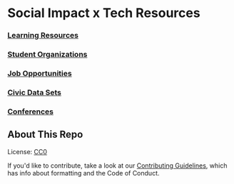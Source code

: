 # Social Impact x Tech Resources

### [Learning Resources](learning-resources.md)
### [Student Organizations](student-organizations.md)
### [Job Opportunities](job-opportunities.md)
### [Civic Data Sets](data-set.md)
### [Conferences](conferences.md)

## About This Repo

License: [CC0](https://creativecommons.org/publicdomain/zero/1.0/)

If you'd like to contribute, take a look at our
[Contributing Guidelines](CONTRIBUTING.md), which has info about formatting and
the Code of Conduct.
